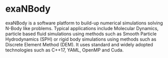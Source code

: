 # exaNBody
exaNBody is a software platform to build-up numerical simulations solving N-Body like problems.
Typical applications include Molecular Dynamics, particle based fluid simulations using methods such as Smooth Particle Hydrodynamics (SPH) or rigid body simulations using methods such as Discrete Element Method (DEM).
It uses standard and widely adopted technologies such as C++17, YAML, OpenMP and Cuda.
